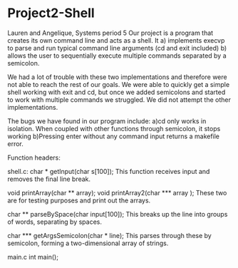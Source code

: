 # Project2-Shell
Lauren and Angelique, Systems period 5
Our project is a program that creates its own command line and acts as a shell.
It
a) implements execvp to parse and run typical command line arguments (cd and exit included)
b) allows the user to sequentially execute multiple commands separated by a semicolon.

We had a lot of trouble with these two implementations and therefore were not able to reach the rest of our goals. We were able to quickly get a simple shell working with exit and cd, but once we added semicolons and started to work with multiple commands we struggled. We did not attempt the other implementations.

The bugs we have found in our program include:
a)cd only works in isolation. When coupled with other functions through semicolon, it stops working
b)Pressing enter without any command input returns a makefile error.

Function headers:

shell.c:
char * getInput(char s[100]);
This function receives input and removes the final line break.

void printArray(char ** array);
void printArray2(char *** array );
These two are for testing purposes and print out the arrays.

char ** parseBySpace(char input[100]);
This breaks up the line into groups of words, separating by spaces.

char *** getArgsSemicolon(char * line);
This parses through these by semicolon, forming a two-dimensional array of strings.

main.c
int main();
